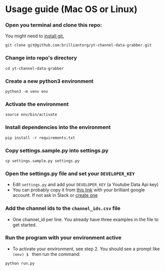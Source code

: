 # Usage guide (Mac OS or Linux)

### Open you terminal and clone this repo:
You might need to [install git.](https://git-scm.com/book/en/v2/Getting-Started-Installing-Git)

`git clone git@github.com:brilliantorg/yt-channel-data-grabber.git`

### Change into repo's directory

`cd yt-channel-data-grabber`

### Create a new python3 environment

`python3 -m venv env`

### Activate the environment

`source env/bin/activate`

### Install dependencies into the environment

`pip install -r requirements.txt`

### Copy settings.sample.py into settings.py

`cp settings.sample.py settings.py`

### Open the settings.py file and set your `DEVELOPER_KEY`

- Edit `settings.py` and add your `DEVELOPER_KEY` (a Youtube Data Api key)
- You can probably copy it from [this link](https://console.cloud.google.com/apis/credentials?authuser=1&project=test-youtube-api-331922) with your brilliant google account. If not ask in Slack or [create one](https://developers.google.com/youtube/v3/getting-started)

### Add the channel ids to the `channel_ids.csv` file

- One channel_id per line. You already have three examples in the file to get started.

### Run the program with your environment active

- To activate your environment, see step 2. You should see a prompt like `(env) $ ` then run the command:

`python run.py`
